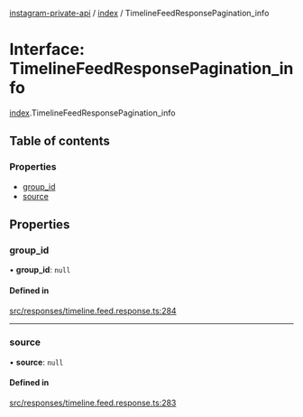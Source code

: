 [instagram-private-api](../../README.md) / [index](../../modules/index.md) / TimelineFeedResponsePagination_info

# Interface: TimelineFeedResponsePagination\_info

[index](../../modules/index.md).TimelineFeedResponsePagination_info

## Table of contents

### Properties

- [group\_id](TimelineFeedResponsePagination_info.md#group_id)
- [source](TimelineFeedResponsePagination_info.md#source)

## Properties

### group\_id

• **group\_id**: ``null``

#### Defined in

[src/responses/timeline.feed.response.ts:284](https://github.com/Nerixyz/instagram-private-api/blob/0e0721c/src/responses/timeline.feed.response.ts#L284)

___

### source

• **source**: ``null``

#### Defined in

[src/responses/timeline.feed.response.ts:283](https://github.com/Nerixyz/instagram-private-api/blob/0e0721c/src/responses/timeline.feed.response.ts#L283)
